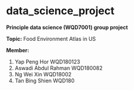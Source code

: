 # data_science_project
**Principle data science (WQD7001) group project**

**Topic:**
Food Environment Atlas in US

**Member:**
1. Yap Peng Hor WQD180123
2. Aswadi Abdul Rahman WQD180082
3. Ng Wei Xin WQD18002
4. Tan Bing Shien WQD180


